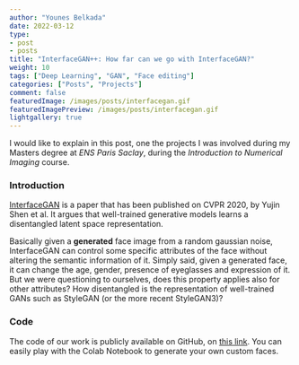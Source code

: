 ```yaml
---
author: "Younes Belkada"
date: 2022-03-12
type:
- post 
- posts
title: "InterfaceGAN++: How far can we go with InterfaceGAN?"
weight: 10
tags: ["Deep Learning", "GAN", "Face editing"]
categories: ["Posts", "Projects"]
comment: false
featuredImage: /images/posts/interfacegan.gif
featuredImagePreview: /images/posts/interfacegan.gif
lightgallery: true
---
```


I would like to explain in this post, one the projects I was involved during my Masters degree at *ENS Paris Saclay*, during the *Introduction to Numerical Imaging* course. 

### Introduction

[InterfaceGAN](https://genforce.github.io/interfacegan/) is a paper that has been published on CVPR 2020, by Yujin Shen et al. It argues that well-trained generative models learns a disentangled latent space representation.

Basically given a **generated** face image from a random gaussian noise, InterfaceGAN can control some specific attributes of the face without altering the semantic information of it. Simply said, given a generated face, it can change the age, gender, presence of eyeglasses and expression of it. But we were questioning to ourselves, does this property applies also for other attributes? How disentangled is the representation of well-trained GANs such as StyleGAN (or the more recent StyleGAN3)?

### Code

The code of our work is publicly available on GitHub, on [this link](https://github.com/younesbelkada/interfacegan). You can easily play with the Colab Notebook to generate your own custom faces.